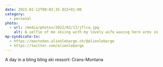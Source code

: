 ```yaml
---
date: 2022-02-12T00:03:35.922+01:00
category:
  - personal
photo:
  - url: /media/photos/2022/02/11/jflca.jpg
    alt: A selfie of me skiing with my lovely wife waving here arms in the background
mp-syndicate-to:
  - https://mastodon.alienlebarge.ch/@alienlebarge
  - https://twitter.com/alienlebarge
---
```

A day in a bling bling ski ressort: Crans-Montana
